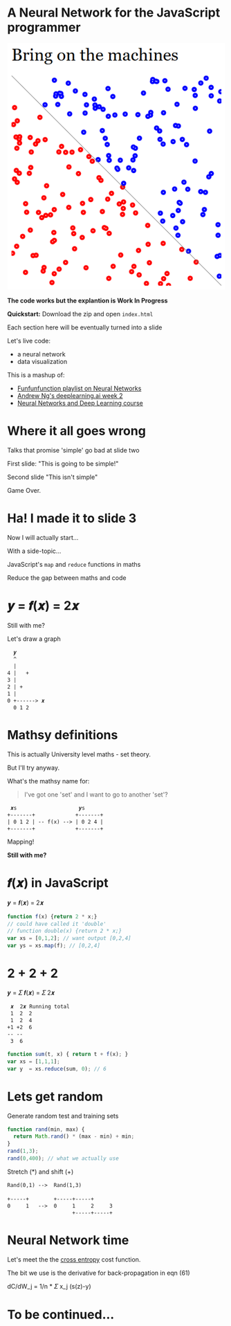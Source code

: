 # A Neural Network for the JavaScript programmer

[![Screenshot](neural-network-screenshot.png)](neural-network-screenshot.png)

**The code works but the explantion is Work In Progress**

**Quickstart:** Download the zip and open `index.html`

Each section here will be eventually turned into a slide

Let's live code:
* a neural network
* data visualization

This is a mashup of:

* [Funfunfunction playlist on Neural Networks](https://www.youtube.com/watch?v=anN2Ey37s-o)
* [Andrew Ng's deeplearning.ai week 2](https://www.coursera.org/learn/neural-networks-deep-learning/)
* [Neural Networks and Deep Learning course](http://neuralnetworksanddeeplearning.com)

# Where it all goes wrong

Talks that promise 'simple' go bad at slide two

First slide: "This is going to be simple!"

Second slide "This isn't simple"

Game Over.

# Ha! I made it to slide 3

Now I will actually start...

With a side-topic...

JavaScript's `map` and `reduce` functions in maths

Reduce the gap between maths and code

# 𝒚 = 𝒇(𝒙) = 2𝒙

Still with me?

Let's draw a graph

      𝒚
      ^
      |
    4 |   +
    3 |
    2 | +
    1 |
    0 +------> 𝒙
      0 1 2

# Mathsy definitions

This is actually University level maths - set theory. 

But I'll try anyway.

What's the mathsy name for:

> I've got one 'set' and I want to go to another 'set'?

     𝒙s                    𝒚s
    +-------+             +-------+
    | 0 1 2 | -- f(x) --> | 0 2 4 |
    +-------+             +-------+

Mapping!

**Still with me?**

# 𝒇(𝒙) in JavaScript

𝒚 = 𝒇(𝒙) = 2𝒙

```javascript
function f(x) {return 2 * x;}
// could have called it 'double'
// function double(x) {return 2 * x;}
var xs = [0,1,2]; // want output [0,2,4]
var ys = xs.map(f); // [0,2,4]
```

# 2 + 2 + 2

𝒚 = 𝛴 𝒇(𝒙) = 𝛴 2𝒙

     𝒙  2𝒙 Running total
     1  2  2
     1  2  4
    +1 +2  6
    -- --
     3  6

```javascript
function sum(t, x) { return t + f(x); }
var xs = [1,1,1];
var y  = xs.reduce(sum, 0); // 6
```

# Lets get random

Generate random test and training sets

```javascript
function rand(min, max) {
  return Math.rand() * (max - min) + min;
}
rand(1,3);
rand(0,400); // what we actually use
```

Stretch (*) and shift (+)

    Rand(0,1) -->  Rand(1,3)

    +-----+        +-----+-----+
    0     1   -->  0     1     2     3
                         +-----+-----+

# Neural Network time

Let's meet the the [cross entropy][1] cost function.

The bit we use is the derivative for back-propagation in eqn (61)

dC/dW_j = 1/n * 𝛴 x_j (s(z)-y)

# To be continued...

[1]: http://neuralnetworksanddeeplearning.com/chap3.html#introducing_the_cross-entropy_cost_function
